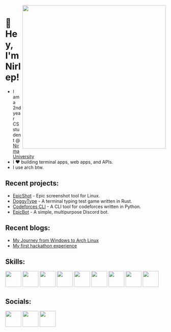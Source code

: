 <img align="right" height="450px" src="https://i.redd.it/inspired-by-a-meme-i-saw-v0-81a1fac03tza1.png?s=41ee741c58881dfca49bcbd674280b05e5c69461" />

# 👋 Hey, I'm Nirlep!

- I am a 2nd year CS student @ [Nirma University](https://nirmauni.ac.in/)
- I ❤️ building terminal apps, web apps, and APIs.
- I use arch btw.

## Recent projects:

- [EpicShot](https://github.com/Nirlep5252/EpicShot) - Epic screenshot tool for Linux.
- [DoggyType](https://github.com/nirlep5252/doggytype) - A terminal typing test game written in Rust.
- [Codeforces CLI](https://github.com/nirlep5252/codeforces-cli) - A CLI tool for codeforces written in Python.
- [EpicBot](https://github.com/Nirlep5252/EpicBot) - A simple, multipurpose Discord bot.

## Recent blogs:

- [My Journey from Windows to Arch Linux](https://nirlep.dev/posts/arch-btw)
- [My first hackathon experience](https://nirlep.dev/posts/hackathon-experience)

## Skills:

<div>
  <img src="https://github.com/Nirlep5252/Nirlep5252/assets/70529587/6bc8cec9-0cfb-48f7-aaa7-69257acb34ca" height="50px" />
  <img src="https://rustacean.net/assets/cuddlyferris.svg" height="50px" />
  <img src="https://upload.wikimedia.org/wikipedia/commons/1/18/C_Programming_Language.svg" height="50px" />
  <img src="https://upload.wikimedia.org/wikipedia/commons/1/18/ISO_C%2B%2B_Logo.svg" height="50px" />
  <img src="https://upload.wikimedia.org/wikipedia/commons/6/6a/JavaScript-logo.png" height="50px" />
  <img src="https://upload.wikimedia.org/wikipedia/commons/4/4c/Typescript_logo_2020.svg" height="50px" />
  <img src="https://cdn4.iconfinder.com/data/icons/logos-3/600/React.js_logo-512.png" height="50px" />
  <img src="https://upload.wikimedia.org/wikipedia/commons/1/1b/Svelte_Logo.svg" height="50px" />
  <img src="https://logosandtypes.com/wp-content/uploads/2023/03/astro-framework.svg" height="50px" />
</div>

## Socials:

<div>
  <a href="https://discord.gg/9rYbc54KtY"><img src="https://assets-global.website-files.com/6257adef93867e50d84d30e2/636e0a69f118df70ad7828d4_icon_clyde_blurple_RGB.svg" height="50px" /></a>
  <a href="https://www.linkedin.com/in/nirlep5252/"><img src="https://cdn-icons-png.flaticon.com/512/174/174857.png" height="50px" /></a>
  <a href="https://x.com/nirlep_5252_"><img src="https://seeklogo.com/images/T/twitter-x-logo-0339F999CF-seeklogo.com.png?v=638264860180000000" height="50px" /></a>
</div>

